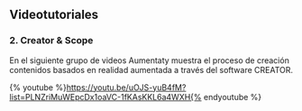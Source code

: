 ## Videotutoriales

### 2\. Creator & Scope

En el siguiente grupo de videos Aumentaty muestra el proceso de creación contenidos basados en realidad aumentada a través del software CREATOR.

{% youtube %}https://youtu.be/uOJS-yuB4fM?list=PLNZriMuWEpcDx1oaVC-1fKAsKKL6a4WXH{% endyoutube %}
